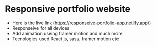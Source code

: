 # Responsive portfolio website

- Here is the live link (https://responseive-portfolio-app.netlify.app/)
- Responseive for all devices
- Add animation useing framer motion and much more
- Tecnologies used React js, sass, framer motion etc
